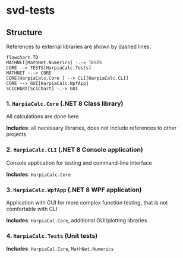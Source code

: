 # svd-tests

## Structure

References to external libraries are shown by dashed lines.

```mermaid
flowchart TD
MATHNET[MathNet.Numerics] -.-> TESTS
CORE --> TESTS[HarpiaCalc.Tests]
MATHNET -.-> CORE
CORE[HarpiaCalc.Core ] --> CLI[HarpiaCalc.CLI]
CORE --> GUI[HarpiaCalc.WpfApp]
SCICHART[SciChart] -.-> GUI
```

### 1. `HarpiaCalc.Core` (.NET 8 Class library)
All calculations are done here

**Includes**: all necessary libraries, does not include references to other projects

### 2. `HarpiaCalc.CLI` (.NET 8 Console application)
Console application for testing and command-line interface

**Includes**: `HarpiaCalc.Core`

### 3. `HarpiaCalc.WpfApp` (.NET 8 WPF application)
Application with GUI for more complex function testing, that is not comfortable with CLI

**Includes**: `HarpiaCal.Core`, additional GUI/plotting libraries

### 4. `HarpiaCalc.Tests` (Unit tests)

**Includes**: `HarpiaCal.Core`, `MathNet.Numerics`
